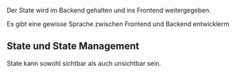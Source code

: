 Der State wird im Backend gehalten und ins Frontend weitergegeben.

Es gibt eine gewisse Sprache zwischen Frontend und Backend entwicklerm

## State und State Management

State kann sowohl sichtbar als auch unsichtbar sein.

